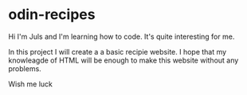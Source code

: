 # odin-recipes

Hi I'm Juls and I'm learning how to code. It's quite interesting for me.

In this project I will create a a basic recipie website. I hope that my knowleagde of HTML will be enough to make this website without any problems.

Wish me luck
